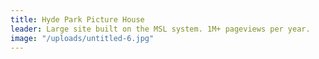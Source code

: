 ```yaml
---
title: Hyde Park Picture House
leader: Large site built on the MSL system. 1M+ pageviews per year.
image: "/uploads/untitled-6.jpg"
---
```


